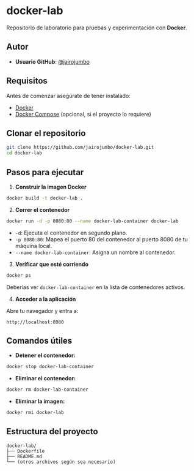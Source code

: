 # docker-lab

Repositorio de laboratorio para pruebas y experimentación con **Docker**.

## Autor
- **Usuario GitHub**: [@jairojumbo](https://github.com/jairojumbo)

## Requisitos

Antes de comenzar asegúrate de tener instalado:

- [Docker](https://docs.docker.com/get-docker/)
- [Docker Compose](https://docs.docker.com/compose/install/) (opcional, si el proyecto lo requiere)

## Clonar el repositorio

```bash
git clone https://github.com/jairojumbo/docker-lab.git
cd docker-lab
```

## Pasos para ejecutar

1. **Construir la imagen Docker**

```bash
docker build -t docker-lab .
```

2. **Correr el contenedor**

```bash
docker run -d -p 8080:80 --name docker-lab-container docker-lab
```

- `-d`: Ejecuta el contenedor en segundo plano.
- `-p 8080:80`: Mapea el puerto 80 del contenedor al puerto 8080 de tu máquina local.
- `--name docker-lab-container`: Asigna un nombre al contenedor.

3. **Verificar que esté corriendo**

```bash
docker ps
```

Deberías ver `docker-lab-container` en la lista de contenedores activos.

4. **Acceder a la aplicación**

Abre tu navegador y entra a:

```
http://localhost:8080
```

## Comandos útiles

- **Detener el contenedor:**

```bash
docker stop docker-lab-container
```

- **Eliminar el contenedor:**

```bash
docker rm docker-lab-container
```

- **Eliminar la imagen:**

```bash
docker rmi docker-lab
```

## Estructura del proyecto

```plaintext
docker-lab/
├── Dockerfile
├── README.md
└── (otros archivos según sea necesario)
```